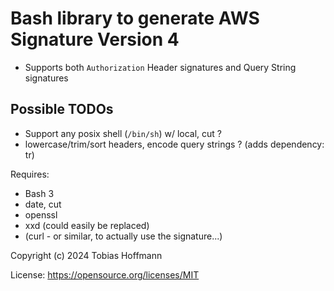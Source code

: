 # Bash library to generate AWS Signature Version 4

* Supports both `Authorization` Header signatures and Query String signatures

## Possible TODOs
* Support any posix shell (`/bin/sh`) w/ local, cut ?
* lowercase/trim/sort headers, encode query strings ? (adds dependency: tr)

Requires:
* Bash 3
* date, cut
* openssl
* xxd (could easily be replaced)
* (curl - or similar, to actually use the signature...)

Copyright (c) 2024 Tobias Hoffmann

License: https://opensource.org/licenses/MIT
